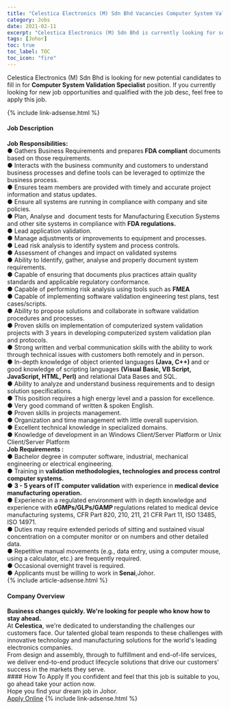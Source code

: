 ```yaml
---
title: "Celestica Electronics (M) Sdn Bhd Vacancies Computer System Validation Specialist" 
category: Jobs 
date: 2021-02-11 
excerpt: "Celestica Electronics (M) Sdn Bhd is currently looking for suitable person to fill in the Computer System Validation Specialist which based in Johor" 
tags: [Johor] 
toc: true 
toc_label: TOC 
toc_icon: "fire" 
--- 
```


<p>Celestica Electronics (M) Sdn Bhd is looking for new potential candidates to fill in for <b>Computer System Validation Specialist</b> position. If you currently looking for new job opportunities and qualified with the job desc, feel free to apply this job.
</p>{% include link-adsense.html %} 
<div><div><h4>Job Description</h4></div><div><div><span><div><div><strong>Job Responsibilities:</strong></div><div>&#9679; Gathers Business Requirements and prepares<strong> FDA compliant</strong> documents based on those requirements.<br>&#9679; Interacts with the business community and customers to understand business processes and define tools can be leveraged to optimize the business process.<br>&#9679; Ensures team members are provided with timely and accurate project information and status updates.<br>&#9679; Ensure all systems are running in compliance with company and site policies.<br>&#9679; Plan, Analyse and&#160; document tests for Manufacturing Execution Systems and other site systems in compliance with <strong>FDA regulations.</strong><br>&#9679; Lead application validation.<br>&#9679; Manage adjustments or improvements to equipment and processes.<br>&#9679; Lead risk analysis to identify system and process controls.<br>&#9679; Assessment of changes and impact on validated systems</div><div>&#9679; Ability to Identify, gather, analyse and properly document system requirements.<br>&#9679; Capable of ensuring that documents plus practices attain quality standards and applicable regulatory conformance.<br>&#9679; Capable of performing risk analysis using tools such as <strong>FMEA</strong>&#160;<br>&#9679; Capable of implementing software validation engineering test plans, test cases/scripts.<br>&#9679; Ability to propose solutions and collaborate in software validation procedures and processes.<br>&#9679; Proven skills on implementation of computerized system validation projects with 3 years in developing computerized system validation plan and protocols.<br>&#9679; Strong written and verbal communication skills with the ability to work through technical issues with customers both remotely and in person.<br>&#9679; In-depth knowledge of object oriented languages<strong> (Java, C++) </strong>and or good knowledge of scripting languages <strong>(Visual Basic, VB Script, JavaScript, HTML, Perl)</strong> and relational Data Bases and SQL.<br>&#9679; Ability to analyze and understand business requirements and to design solution specifications.<br>&#9679; This position requires a high energy level and a passion for excellence.<br>&#9679; Very good command of written &amp; spoken English.<br>&#9679; Proven skills in projects management.<br>&#9679; Organization and time management with little overall supervision.<br>&#9679; Excellent technical knowledge in specialized domains.<br>&#9679; Knowledge of development in an Windows Client/Server Platform or Unix Client/Server Platform</div><div><strong>Job Requirements :</strong></div><div>&#9679; Bachelor degree in computer software, industrial, mechanical engineering or electrical engineering.<br>&#9679; Training in <strong>validation methodologies, technologies and process control computer systems.</strong></div><div>&#9679; <strong>3 - 5 years of IT computer validation </strong>with experience in <strong>medical device manufacturing operation.</strong><br>&#9679; Experience in a regulated environment with in depth knowledge and experience with <strong>cGMPs/GLPs/GAMP </strong>regulations related to medical device manufacturing systems, CFR Part 820, 210, 211, 21 CFR Part 11, ISO 13485, ISO 14971.</div><div>&#9679; Duties may require extended periods of sitting and sustained visual concentration on a computer monitor or on numbers and other detailed data.<br>&#9679; Repetitive manual movements (e.g., data entry, using a computer mouse, using a calculator, etc.) are frequently required.<br>&#9679; Occasional overnight travel is required.</div><div>&#9679; Applicants must be willing to work in<strong> Senai</strong>,Johor.</div></div></span></div></div></div> 
{% include article-adsense.html %} 
<div><div><h4>Company Overview</h4></div><div><div><span><div><div>
<strong>Business changes quickly. We're looking for people who know how to stay ahead.</strong></div>
<div>
	At <strong>Celestica</strong>, we're dedicated to understanding the challenges our customers face. Our talented global team responds to these challenges with innovative technology and manufacturing solutions for the world's leading electronics companies.</div>
<div>
	From design and assembly, through to fulfillment and end-of-life services, we deliver end-to-end product lifecycle solutions that drive our customers' success in the markets they serve.</div></div></span></div></div></div> 
#### How To Apply 
If you confident and feel that this job is suitable to you, go ahead take your action now. <br/> 
Hope you find your dream job in Johor. <br/> 
<a href="https://www.jobstreet.com.my/en/job/computer-system-validation-specialist-4481055?jobId=jobstreet-my-job-4481055&" class="btn btn--info" target="_blank" rel="nofollow noopenner">Apply Online</a> 
{% include link-adsense.html %} 